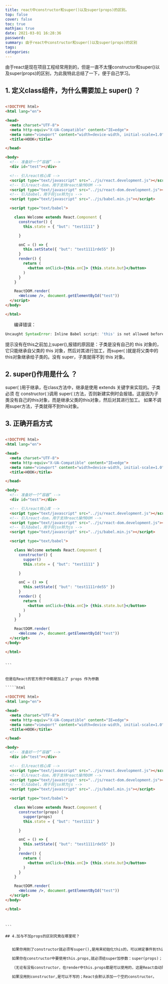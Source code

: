 ```yaml
---
title: react中constructor和super()以及super(props)的区别。
top: false
cover: false
toc: true
mathjax: true
date: 2021-03-01 16:28:36
password:
summary: 由于react中constructor和super()以及super(props)的区别
tags:
categories:
---
```

由于react是现在项目工程经常用到的，但是一直不太懂constructor和super()以及super(props)的区别，为此我特此总结了一下，便于自己学习。

## 1. 定义class组件，为什么需要加上 super() ？


```html 

<!DOCTYPE html>
<html lang="en">

<head>
  <meta charset="UTF-8">
  <meta http-equiv="X-UA-Compatible" content="IE=edge">
  <meta name="viewport" content="width=device-width, initial-scale=1.0">
  <title>HOOK</title>

</head>

<body>
  <!-- 准备好一个“容器” -->
  <div id="test"></div>

  <!-- 引入react核心库 -->
  <script type="text/javascript" src="../js/react.development.js"></script>
  <!-- 引入react-dom，用于支持react操作DOM -->
  <script type="text/javascript" src="../js/react-dom.development.js"></script>
  <!-- 引入babel，用于将jsx转为js -->
  <script type="text/javascript" src="../js/babel.min.js"></script>

  <script type="text/babel">

    class Welcome extends React.Component {
      constructor() {
        this.state = { "but": "test1111" }

      }

      onC = () => {
        this.setState({ "but": "test1111rde55" })
      }
      render() {
        return (
          <button onClick={this.onC}> {this.state.but}</button>
        )
      }
    }

    ReactDOM.render(
      <Welcome />, document.getElementById("test"))
  </script>
</body>

</html>


```

　　编译错误：

```js
Uncaught SyntaxError: Inline Babel script: 'this' is not allowed before super()

```

提示没有在this之前加上super(),报错的原因是：子类是没有自己的 this 对象的，它只能继承自父类的 this 对象，然后对其进行加工，而super( )就是将父类中的this对象继承给子类的。没有 super，子类就得不到 this 对象。



## 2. super()作用是什么 ？

super( )用于继承，在class方法中，继承是使用 extends 关键字来实现的。子类 必须 在 constructor( )调用 super( )方法，否则新建实例时会报错。这是因为子类没有自己的this对象，而是继承父类的this对象，然后对其进行加工。
如果不调用super方法，子类就得不到this对象。


## 3. 正确开启方式

`````html 

<!DOCTYPE html>
<html lang="en">

<head>
  <meta charset="UTF-8">
  <meta http-equiv="X-UA-Compatible" content="IE=edge">
  <meta name="viewport" content="width=device-width, initial-scale=1.0">
  <title>HOOK</title>

</head>

<body>
  <!-- 准备好一个“容器” -->
  <div id="test"></div>

  <!-- 引入react核心库 -->
  <script type="text/javascript" src="../js/react.development.js"></script>
  <!-- 引入react-dom，用于支持react操作DOM -->
  <script type="text/javascript" src="../js/react-dom.development.js"></script>
  <!-- 引入babel，用于将jsx转为js -->
  <script type="text/javascript" src="../js/babel.min.js"></script>

  <script type="text/babel">

    class Welcome extends React.Component {
      constructor() {
        supper()
        this.state = { "but": "test1111" }

      }

      onC = () => {
        this.setState({ "but": "test1111rde55" })
      }
      render() {
        return (
          <button onClick={this.onC}> {this.state.but}</button>
        )
      }
    }

    ReactDOM.render(
      <Welcome />, document.getElementById("test"))
  </script>
</body>

</html>


```


但是在React的官方例子中都是加上了 props 作为参数

`````html 

<!DOCTYPE html>
<html lang="en">

<head>
  <meta charset="UTF-8">
  <meta http-equiv="X-UA-Compatible" content="IE=edge">
  <meta name="viewport" content="width=device-width, initial-scale=1.0">
  <title>HOOK</title>

</head>

<body>
  <!-- 准备好一个“容器” -->
  <div id="test"></div>

  <!-- 引入react核心库 -->
  <script type="text/javascript" src="../js/react.development.js"></script>
  <!-- 引入react-dom，用于支持react操作DOM -->
  <script type="text/javascript" src="../js/react-dom.development.js"></script>
  <!-- 引入babel，用于将jsx转为js -->
  <script type="text/javascript" src="../js/babel.min.js"></script>

  <script type="text/babel">

    class Welcome extends React.Component {
      constructor(props) {
        supper(props)
        this.state = { "but": "test1111" }

      }

      onC = () => {
        this.setState({ "but": "test1111rde55" })
      }
      render() {
        return (
          <button onClick={this.onC}> {this.state.but}</button>
        )
      }
    }

    ReactDOM.render(
      <Welcome />, document.getElementById("test"))
  </script>
</body>

</html>



```

## 4.加与不加props的区别究竟在哪里呢？


   如果你用到了constructor就必须写super(),是用来初始化this的，可以绑定事件到this上;

   如果你在constructor中要使用this.props,就必须给super加参数：super(props)；

   （无论有没有constructor，在render中this.props都是可以使用的，这是React自动附带的；）

   如果没用到constructor,是可以不写的；React会默认添加一个空的constructor。


